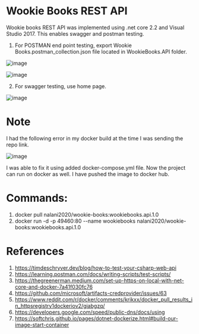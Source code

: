 # Wookie Books REST API

Wookie books REST API was implemented using .net core 2.2 and Visual Studio 2017. This enables swagger and postman testing.

1. For POSTMAN end point testing, export Wookie Books.postman_collection.json file located in WookieBooks.API folder.

![image](https://user-images.githubusercontent.com/13043726/115060629-baa59a00-9f05-11eb-90e8-0f9a12596d2b.png)

![image](https://user-images.githubusercontent.com/13043726/115060715-d446e180-9f05-11eb-9917-d99b7eee1584.png)


2. For swagger testing, use home page.

![image](https://user-images.githubusercontent.com/13043726/115060666-c3966b80-9f05-11eb-8caa-bebbb11f9dc9.png)

# Note
I had the following error in my docker build at the time I was sending the repo link.

![image](https://user-images.githubusercontent.com/13043726/115061036-3ef81d00-9f06-11eb-92bf-b0707384436d.png)

I was able to fix it using added docker-compose.yml file. Now the project can run on docker as well.
I have pushed the image to docker hub.

# Commands:
1. docker pull nalani2020/wookie-books:wookiebooks.api.1.0
2. docker run -d -p 49460:80 --name wookiebooks nalani2020/wookie-books:wookiebooks.api.1.0


# References
1. https://timdeschryver.dev/blog/how-to-test-your-csharp-web-api
2. https://learning.postman.com/docs/writing-scripts/test-scripts/
3. https://thegreenerman.medium.com/set-up-https-on-local-with-net-core-and-docker-7a41f030fc76
4. https://github.com/microsoft/artifacts-credprovider/issues/63
5. https://www.reddit.com/r/docker/comments/krikxx/docker_pull_results_in_httpsregistry1dockeriov2/giabgzq/
6. https://developers.google.com/speed/public-dns/docs/using
7. https://softchris.github.io/pages/dotnet-dockerize.html#build-our-image-start-container
